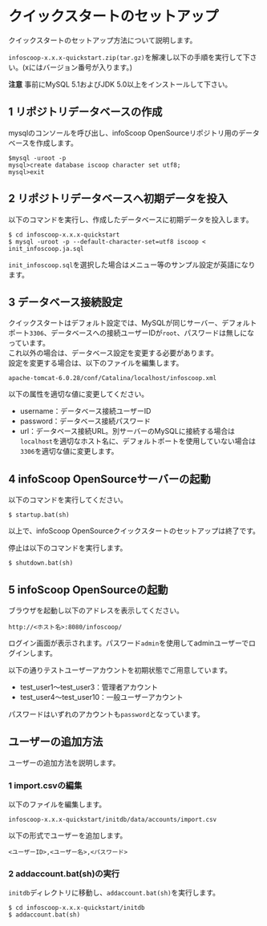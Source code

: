 # クイックスタートのセットアップ

クイックスタートのセットアップ方法について説明します。

`infoscoop-x.x.x-quickstart.zip(tar.gz)`を解凍し以下の手順を実行して下さい。(xにはバージョン番号が入ります。)

**注意** 事前にMySQL 5.1およびJDK 5.0以上をインストールして下さい。


## 1 リポジトリデータベースの作成

mysqlのコンソールを呼び出し、infoScoop OpenSourceリポジトリ用のデータベースを作成します。

```
$mysql -uroot -p
mysql>create database iscoop character set utf8;
mysql>exit
```


## 2 リポジトリデータベースへ初期データを投入

以下のコマンドを実行し、作成したデータベースに初期データを投入します。

```
$ cd infoscoop-x.x.x-quickstart
$ mysql -uroot -p --default-character-set=utf8 iscoop < init_infoscoop.ja.sql
```

`init_infoscoop.sql`を選択した場合はメニュー等のサンプル設定が英語になります。


## 3 データベース接続設定

クイックスタートはデフォルト設定では、MySQLが同じサーバー、デフォルトポート`3306`、データベースへの接続ユーザーIDが`root`、パスワードは無しになっています。  
これ以外の場合は、データベース設定を変更する必要があります。  
設定を変更する場合は、以下のファイルを編集します。

    apache-tomcat-6.0.28/conf/Catalina/localhost/infoscoop.xml

以下の属性を適切な値に変更してください。

* username：データベース接続ユーザーID
* password：データベース接続パスワード
* url：データベース接続URL。別サーバーのMySQLに接続する場合は`localhost`を適切なホスト名に、デフォルトポートを使用していない場合は`3306`を適切な値に変更します。


## 4 infoScoop OpenSourceサーバーの起動

以下のコマンドを実行してください。

    $ startup.bat(sh)

以上で、infoScoop OpenSourceクイックスタートのセットアップは終了です。

停止は以下のコマンドを実行します。

    $ shutdown.bat(sh)


## 5 infoScoop OpenSourceの起動

ブラウザを起動し以下のアドレスを表示してください。

    http://<ホスト名>:8080/infoscoop/

ログイン画面が表示されます。パスワード`admin`を使用してadminユーザーでログインします。

以下の通りテストユーザーアカウントを初期状態でご用意しています。

* test_user1～test_user3：管理者アカウント
* test_user4～test_user10：一般ユーザーアカウント

パスワードはいずれのアカウントも`password`となっています。


## ユーザーの追加方法

ユーザーの追加方法を説明します。


### 1 import.csvの編集

以下のファイルを編集します。


    infoscoop-x.x.x-quickstart/initdb/data/accounts/import.csv


以下の形式でユーザーを追加します。

    <ユーザーID>,<ユーザー名>,<パスワード>


### 2 addaccount.bat(sh)の実行

`initdb`ディレクトリに移動し、`addaccount.bat(sh)`を実行します。

    $ cd infoscoop-x.x.x-quickstart/initdb
    $ addaccount.bat(sh)


